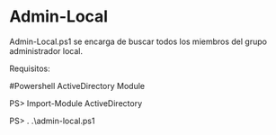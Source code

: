 # Admin-Local
Admin-Local.ps1 se encarga de buscar todos los miembros del grupo administrador local.

Requisitos:

#Powershell ActiveDirectory Module

PS> Import-Module ActiveDirectory

PS> . .\admin-local.ps1

